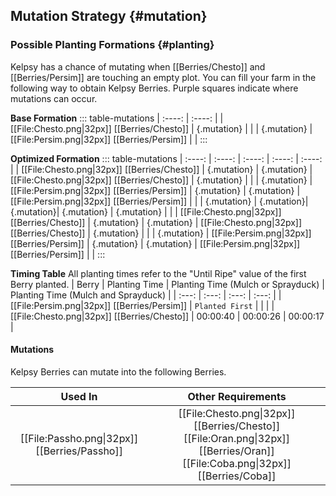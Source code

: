 ## Mutation Strategy {#mutation}

### Possible Planting Formations {#planting}

Kelpsy has a chance of mutating when [[Berries/Chesto]] and [[Berries/Persim]] are touching an empty plot. You can fill your farm in the following way to obtain Kelpsy Berries. Purple squares indicate where mutations can occur.

**Base Formation**
::: table-mutations
| :----: | :----: |
| [[File:Chesto.png\|32px]] [[Berries/Chesto]] | {.mutation} | |
| {.mutation} | [[File:Persim.png\|32px]] [[Berries/Persim]] | |
:::

**Optimized Formation**
::: table-mutations
| :----: | :----: | :----: | :----: | :----: |
| [[File:Chesto.png\|32px]] [[Berries/Chesto]] | {.mutation} | {.mutation} | [[File:Chesto.png\|32px]] [[Berries/Chesto]] | {.mutation} | |
| {.mutation} | [[File:Persim.png\|32px]] [[Berries/Persim]] | {.mutation} | {.mutation} | [[File:Persim.png\|32px]] [[Berries/Persim]] | |
| {.mutation} | {.mutation}| {.mutation}| {.mutation} | {.mutation} | |
| [[File:Chesto.png\|32px]] [[Berries/Chesto]] | {.mutation} | {.mutation} | [[File:Chesto.png\|32px]] [[Berries/Chesto]] | {.mutation} | |
| {.mutation} | [[File:Persim.png\|32px]] [[Berries/Persim]] | {.mutation} | {.mutation} | [[File:Persim.png\|32px]] [[Berries/Persim]] | |
:::

**Timing Table**
All planting times refer to the "Until Ripe" value of the first Berry planted.
| Berry                                         | Planting Time | Planting Time (Mulch or Sprayduck)    | Planting Time (Mulch and Sprayduck)   |
| :---:                                         | :---:         | :---:                                 | :---:                                 |
| [[File:Persim.png\|32px]] [[Berries/Persim]]  | `Planted First` | | |
| [[File:Chesto.png\|32px]] [[Berries/Chesto]]  | 00:00:40      | 00:00:26                              | 00:00:17                                 |

#### Mutations
Kelpsy Berries can mutate into the following Berries.

| Used In                                       | Other Requirements |
| :---:                                         | :---: |
| [[File:Passho.png\|32px]] [[Berries/Passho]]  | [[File:Chesto.png\|32px]] [[Berries/Chesto]] [[File:Oran.png\|32px]] [[Berries/Oran]] [[File:Coba.png\|32px]] [[Berries/Coba]] |
